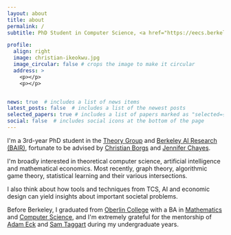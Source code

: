 ```yaml
---
layout: about
title: about
permalink: /
subtitle: PhD Student in Computer Science, <a href="https://eecs.berkeley.edu/" target="_blank">EECS</a>, <a href="https://www.berkeley.edu/" target="_blank">University of California, Berkeley</a>

profile:
  align: right
  image: christian-ikeokwu.jpg
  image_circular: false # crops the image to make it circular
  address: >
    <p></p>
    <p></p>


news: true  # includes a list of news items
latest_posts: false  # includes a list of the newest posts
selected_papers: true # includes a list of papers marked as "selected={true}"
social: false  # includes social icons at the bottom of the page
---
```


I'm a 3rd-year PhD student in the <a href="http://theory.cs.berkeley.edu/"  target="_blank"> Theory Group</a> and 
<a href="https://bair.berkeley.edu/" target="_blank">Berkeley AI Research (BAIR)</a>, fortunate to be advised by <a href="http://christianborgs.com/" target="_blank">Christian Borgs</a>
and <a href="http://jenniferchayes.com/" target="_blank">Jennifer Chayes</a>.

I'm broadly interested in theoretical computer science, artificial intelligence and mathematical economics. 
Most recently, graph theory, algorithmic game theory, statistical learning and their various intersections. 

I also think about how tools and techniques from TCS, AI and economic design 
can yield insights about important societal problems.

Before Berkeley, I graduated from  <a href="https://www.oberlin.edu/"  target="_blank"> Oberlin College</a> with a BA
in <a href="https://www.oberlin.edu/arts-and-sciences/departments/mathematics"  target="_blank"> Mathematics</a>
and <a href="https://www.cs.oberlin.edu/"  target="_blank"> Computer Science</a>, and I'm extremely
grateful for the mentorship of <a href="https://www.cs.oberlin.edu/~aeck/"  target="_blank"> Adam Eck</a>
and <a href="http://www.samueltaggart.com/"  target="_blank"> Sam Taggart</a> during my undergraduate years. 
